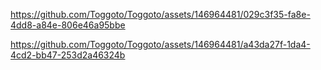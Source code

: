 


https://github.com/Toggoto/Toggoto/assets/146964481/029c3f35-fa8e-4dd8-a84e-806e46a95bbe



https://github.com/Toggoto/Toggoto/assets/146964481/a43da27f-1da4-4cd2-bb47-253d2a46324b


